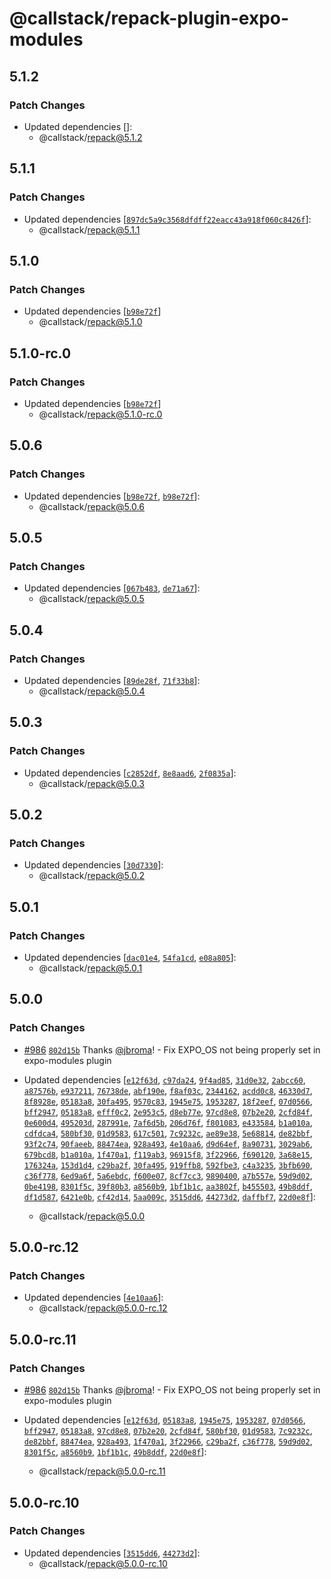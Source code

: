 # @callstack/repack-plugin-expo-modules

## 5.1.2

### Patch Changes

- Updated dependencies []:
  - @callstack/repack@5.1.2

## 5.1.1

### Patch Changes

- Updated dependencies [[`897dc5a9c3568dfdff22eacc43a918f060c8426f`](https://github.com/callstack/repack/commit/897dc5a9c3568dfdff22eacc43a918f060c8426f)]:
  - @callstack/repack@5.1.1

## 5.1.0

### Patch Changes

- Updated dependencies [[`b98e72f`](https://github.com/callstack/repack/commit/b98e72fda05f3f4dcdab0430165a4cdf698dd584)]
  - @callstack/repack@5.1.0

## 5.1.0-rc.0

### Patch Changes

- Updated dependencies [[`b98e72f`](https://github.com/callstack/repack/commit/b98e72fda05f3f4dcdab0430165a4cdf698dd584)]
  - @callstack/repack@5.1.0-rc.0

## 5.0.6

### Patch Changes

- Updated dependencies [[`b98e72f`](https://github.com/callstack/repack/commit/b98e72fda05f3f4dcdab0430165a4cdf698dd584), [`b98e72f`](https://github.com/callstack/repack/commit/b98e72fda05f3f4dcdab0430165a4cdf698dd584)]:
  - @callstack/repack@5.0.6

## 5.0.5

### Patch Changes

- Updated dependencies [[`067b483`](https://github.com/callstack/repack/commit/067b4835f337e1f9edc20cb0e22e20c22726ae2e), [`de71a67`](https://github.com/callstack/repack/commit/de71a6746f9019cf48d9ce6b81968ea39cd12f20)]:
  - @callstack/repack@5.0.5

## 5.0.4

### Patch Changes

- Updated dependencies [[`89de28f`](https://github.com/callstack/repack/commit/89de28f60638f365cfaff196cc0e68053228326a), [`71f33b8`](https://github.com/callstack/repack/commit/71f33b86dd086daef4cd086510832b0313cf28d2)]:
  - @callstack/repack@5.0.4

## 5.0.3

### Patch Changes

- Updated dependencies [[`c2852df`](https://github.com/callstack/repack/commit/c2852dfb261b0321e7fb6a12bdfc6f1ef7e479d2), [`8e8aad6`](https://github.com/callstack/repack/commit/8e8aad6cfe0669ef01d7071e86a680a498e1b811), [`2f0835a`](https://github.com/callstack/repack/commit/2f0835a64740a570e1fb82c23d0a08fb789a7489)]:
  - @callstack/repack@5.0.3

## 5.0.2

### Patch Changes

- Updated dependencies [[`30d7330`](https://github.com/callstack/repack/commit/30d73301971ee27efabd7e8c8d9549dd94b38b69)]:
  - @callstack/repack@5.0.2

## 5.0.1

### Patch Changes

- Updated dependencies [[`dac01e4`](https://github.com/callstack/repack/commit/dac01e41d539f19fe9ab8800288eadb361444ed0), [`54fa1cd`](https://github.com/callstack/repack/commit/54fa1cdb0a2e09c8de476290beacedbf3a5f7d85), [`e08a805`](https://github.com/callstack/repack/commit/e08a805a2190d33fb605c5603759245ff9d965a2)]:
  - @callstack/repack@5.0.1

## 5.0.0

### Patch Changes

- [#986](https://github.com/callstack/repack/pull/986) [`802d15b`](https://github.com/callstack/repack/commit/802d15b7836782007258c85e4591b30350a0e888) Thanks [@jbroma](https://github.com/jbroma)! - Fix EXPO_OS not being properly set in expo-modules plugin

- Updated dependencies [[`e12f63d`](https://github.com/callstack/repack/commit/e12f63d1ca1cc54f28015b390ea4cef92af429b1), [`c97da24`](https://github.com/callstack/repack/commit/c97da241876ec8dbe6c2d206590d697f429e86b4), [`9f4ad85`](https://github.com/callstack/repack/commit/9f4ad85648f02a127113e7c56d726a923cc0dc12), [`31d0e32`](https://github.com/callstack/repack/commit/31d0e32e6a4b9aa9d9d0fbd3f1ddd18e95a16757), [`2abcc60`](https://github.com/callstack/repack/commit/2abcc6060764501f6076bfb196e0b1e84f7af326), [`a87576b`](https://github.com/callstack/repack/commit/a87576b90e3dcad62d5f126ec22f7a867aab35ef), [`e937211`](https://github.com/callstack/repack/commit/e93721194e3d8eae64fa5da6f5e296378ad407e9), [`76738de`](https://github.com/callstack/repack/commit/76738de12fdf29f5af78aaa23f03337c33c7926a), [`abf190e`](https://github.com/callstack/repack/commit/abf190e7e2571b3ef66cba9d26dd65d1548e4ab7), [`f8af03c`](https://github.com/callstack/repack/commit/f8af03cd231c3d95a92099719d827e368f707b5c), [`2344162`](https://github.com/callstack/repack/commit/23441620335e91382dda01d0cc06278efede45cf), [`acdd0c8`](https://github.com/callstack/repack/commit/acdd0c801ab611a25164fce5302e20e61ae25292), [`46330d7`](https://github.com/callstack/repack/commit/46330d70db99a372046baf8ee4565e4a21e5b4f3), [`8f8928e`](https://github.com/callstack/repack/commit/8f8928ea9cd5b0713bfddb1e4c3e0df670e21000), [`05183a8`](https://github.com/callstack/repack/commit/05183a8644e4f1c0d7f8b9261192dcb72231c267), [`30fa495`](https://github.com/callstack/repack/commit/30fa4955008460fc94926a8d2cefb2efbd198cb5), [`9570c83`](https://github.com/callstack/repack/commit/9570c83918348a38f2fd01385755e9da0ef6fc08), [`1945e75`](https://github.com/callstack/repack/commit/1945e75eeb126f8d5bef318cf9571c420f7b3406), [`1953287`](https://github.com/callstack/repack/commit/19532876fb8bfbf271db552d983f12e5c26fc58a), [`18f2eef`](https://github.com/callstack/repack/commit/18f2eef7dbb2a79e709c1810c69a34b0a0fe9004), [`07d0566`](https://github.com/callstack/repack/commit/07d05663b9b758001e390635f75097b85a8b2436), [`bff2947`](https://github.com/callstack/repack/commit/bff2947dfad5dcd23d39dbdcfcb455529934d967), [`05183a8`](https://github.com/callstack/repack/commit/05183a8644e4f1c0d7f8b9261192dcb72231c267), [`efff0c2`](https://github.com/callstack/repack/commit/efff0c29801db04eddbbc8f3776cb3e56457f585), [`2e953c5`](https://github.com/callstack/repack/commit/2e953c56157dad3e131be25e2eeb93ddf60919ed), [`d8eb77e`](https://github.com/callstack/repack/commit/d8eb77e1ebade637d96e44a8b8f3bf0eaf00846b), [`97cd8e8`](https://github.com/callstack/repack/commit/97cd8e85146ad2dbc8110952c1447884a84194fc), [`07b2e20`](https://github.com/callstack/repack/commit/07b2e2059487f0b6962b05016e7f1453ba35c379), [`2cfd84f`](https://github.com/callstack/repack/commit/2cfd84f8bcf6e7c241aab3e24cde97e7e85afbc5), [`0e600d4`](https://github.com/callstack/repack/commit/0e600d4d8df577622ba8cbc49ff1ef80f257620d), [`495203d`](https://github.com/callstack/repack/commit/495203dc3a1d219aea623afe99912957d8f0e0a1), [`287991e`](https://github.com/callstack/repack/commit/287991eb002725f78c23aafe89131fcadb8edaf1), [`7af6d5b`](https://github.com/callstack/repack/commit/7af6d5bad8288ea58dd246243fe96439709cbe97), [`206d76f`](https://github.com/callstack/repack/commit/206d76f30a4858680839fa53b9f8a3a2070ed9f8), [`f801083`](https://github.com/callstack/repack/commit/f801083f7ba616e77fa77c1c6321875de6886388), [`e433584`](https://github.com/callstack/repack/commit/e4335840a4b1ed59affc89375988ba6a9db57891), [`b1a010a`](https://github.com/callstack/repack/commit/b1a010a7dd8af5612759e134249ae0587e42aef7), [`cdfdca4`](https://github.com/callstack/repack/commit/cdfdca4aa481020d4b2cbd260297e39984384d1c), [`580bf30`](https://github.com/callstack/repack/commit/580bf306ba9f9cd1d3dfed0227aad64abd1c3752), [`01d9583`](https://github.com/callstack/repack/commit/01d9583cada929a16b6d40c6476f0508847b0fff), [`617c501`](https://github.com/callstack/repack/commit/617c5018e1f2b0520f6f978b2c1440239196f662), [`7c9232c`](https://github.com/callstack/repack/commit/7c9232c0dfbd5ab35277262037bb8a356db448d8), [`ae89e38`](https://github.com/callstack/repack/commit/ae89e38fd13fab7c133f8e1c68bc7f02f5cdf04d), [`5e68814`](https://github.com/callstack/repack/commit/5e688146c2da861d5fcf0e647e0a1e386f38a4cf), [`de82bbf`](https://github.com/callstack/repack/commit/de82bbf232331666e7739adc8a5e69133dde2e3e), [`93f2c74`](https://github.com/callstack/repack/commit/93f2c745092ae83e31bc1ac9fe5c89a5b64c495f), [`90faeeb`](https://github.com/callstack/repack/commit/90faeeb7d6be9ddf5aa74c9552df01ec58d5372c), [`88474ea`](https://github.com/callstack/repack/commit/88474ea1d52267df6a7187c280b793f516ffdfb0), [`928a493`](https://github.com/callstack/repack/commit/928a493ead0f77cab7f1031e2df0b63f8ed65137), [`4e10aa6`](https://github.com/callstack/repack/commit/4e10aa6a0c198823bf1b682d9d2e87c39657ac65), [`d9d64ef`](https://github.com/callstack/repack/commit/d9d64ef6438e75086bd970cd600e936e46e7962f), [`8a90731`](https://github.com/callstack/repack/commit/8a9073146c6541ed374541b9bcf9ebe3c4f70e9a), [`3029ab6`](https://github.com/callstack/repack/commit/3029ab6d48312a51c19a257c11fcd02016a44af3), [`679bcd8`](https://github.com/callstack/repack/commit/679bcd8917aca587c36d550101e9dd9578e1e172), [`b1a010a`](https://github.com/callstack/repack/commit/b1a010a7dd8af5612759e134249ae0587e42aef7), [`1f470a1`](https://github.com/callstack/repack/commit/1f470a11e93f8af22badbafc47256db3a32ecac8), [`f119ab3`](https://github.com/callstack/repack/commit/f119ab3eb94eff9d2cc1aec8fcf9f835c3025abc), [`96915f8`](https://github.com/callstack/repack/commit/96915f80b08e474127271475d132644efeab4bee), [`3f22966`](https://github.com/callstack/repack/commit/3f22966db4ce43f89d7e544d1a24234ed117480d), [`f690120`](https://github.com/callstack/repack/commit/f69012062335824521a332233f0de6fae5d14ca2), [`3a68e15`](https://github.com/callstack/repack/commit/3a68e157a6a5e07dc2e0003ead02b8f965fd3d49), [`176324a`](https://github.com/callstack/repack/commit/176324a8d09d34dd1fbc68e0e227640834138f5a), [`153d1d4`](https://github.com/callstack/repack/commit/153d1d4513498a85ccc7303222455c3372108406), [`c29ba2f`](https://github.com/callstack/repack/commit/c29ba2f616328d34670f661336d3c43b4ca2ef3e), [`30fa495`](https://github.com/callstack/repack/commit/30fa4955008460fc94926a8d2cefb2efbd198cb5), [`919ffb8`](https://github.com/callstack/repack/commit/919ffb869588cef0eb120e5195d16952e0e45808), [`592fbe3`](https://github.com/callstack/repack/commit/592fbe3fe8eeeeb856d260c3106f5f6cd6eeaef8), [`c4a3235`](https://github.com/callstack/repack/commit/c4a32354feaccdfda8570b6a065dc6f7a6b9f6d0), [`3bfb690`](https://github.com/callstack/repack/commit/3bfb6909d7363787bbfd1584e1749b4ff516aa92), [`c36f778`](https://github.com/callstack/repack/commit/c36f77838d59f0692171f7114ac68fa11e4a3100), [`6ed9a6f`](https://github.com/callstack/repack/commit/6ed9a6fcb40ba946b39dfe1d302ad2ebf9dffacf), [`5a6ebdc`](https://github.com/callstack/repack/commit/5a6ebdcaf0687bd6da9d2907638cd219daabcf39), [`f600e07`](https://github.com/callstack/repack/commit/f600e075645c5f310abe67591cbdf11221944cba), [`8cf7cc3`](https://github.com/callstack/repack/commit/8cf7cc3622ad85cf093005c5c55c8dd63940a57b), [`9890400`](https://github.com/callstack/repack/commit/9890400fe5ac750698ceb3eaf72e0b3a86ae4a73), [`a7b557e`](https://github.com/callstack/repack/commit/a7b557ed162166d9bc152b06d8be3169a0a2a176), [`59d9d02`](https://github.com/callstack/repack/commit/59d9d02ecabf5caffa87c748aa0b92191d0f4e84), [`0be4198`](https://github.com/callstack/repack/commit/0be41980f2431d2a534e501062b10a08d3901f78), [`8301f5c`](https://github.com/callstack/repack/commit/8301f5c77d7e75c155cbb427b4ac380565e946f7), [`39f80b3`](https://github.com/callstack/repack/commit/39f80b3661a348b9d778f76af2848ed615582d23), [`a8560b9`](https://github.com/callstack/repack/commit/a8560b988cb2adfd8e23fcfdcdc783b860b07c8a), [`1bf1b1c`](https://github.com/callstack/repack/commit/1bf1b1cb830008167bce913745dade8186281608), [`aa3802f`](https://github.com/callstack/repack/commit/aa3802f8a9a06c3cbcaa932ea45cf27f2a523927), [`b455503`](https://github.com/callstack/repack/commit/b4555030b7827e14084db282accd138945d532c5), [`49b8ddf`](https://github.com/callstack/repack/commit/49b8ddf1e58f0e59e8801692249e2a24df37cdf4), [`df1d587`](https://github.com/callstack/repack/commit/df1d587115abb61a7168d02d04e451ee3f8066de), [`6421e0b`](https://github.com/callstack/repack/commit/6421e0b9b5a91116bad280bae9462f6974f66caa), [`cf42d14`](https://github.com/callstack/repack/commit/cf42d149ca1ccb8caae9085ab7710ff7b603a9d0), [`5aa009c`](https://github.com/callstack/repack/commit/5aa009c9ea1fada2572813effc0d88499a509c0f), [`3515dd6`](https://github.com/callstack/repack/commit/3515dd689f78f26215d4a4ee9b46a432fad1e8cc), [`44273d2`](https://github.com/callstack/repack/commit/44273d2d064ed91f6e6a4ce7dc8c56d8c7de1b88), [`daffbf7`](https://github.com/callstack/repack/commit/daffbf72088ba666d956e35a265546a89ee84f42), [`22d0e8f`](https://github.com/callstack/repack/commit/22d0e8faaeae221ace87f01a5fca639b4524fcbf)]:
  - @callstack/repack@5.0.0

## 5.0.0-rc.12

### Patch Changes

- Updated dependencies [[`4e10aa6`](https://github.com/callstack/repack/commit/4e10aa6a0c198823bf1b682d9d2e87c39657ac65)]:
  - @callstack/repack@5.0.0-rc.12

## 5.0.0-rc.11

### Patch Changes

- [#986](https://github.com/callstack/repack/pull/986) [`802d15b`](https://github.com/callstack/repack/commit/802d15b7836782007258c85e4591b30350a0e888) Thanks [@jbroma](https://github.com/jbroma)! - Fix EXPO_OS not being properly set in expo-modules plugin

- Updated dependencies [[`e12f63d`](https://github.com/callstack/repack/commit/e12f63d1ca1cc54f28015b390ea4cef92af429b1), [`05183a8`](https://github.com/callstack/repack/commit/05183a8644e4f1c0d7f8b9261192dcb72231c267), [`1945e75`](https://github.com/callstack/repack/commit/1945e75eeb126f8d5bef318cf9571c420f7b3406), [`1953287`](https://github.com/callstack/repack/commit/19532876fb8bfbf271db552d983f12e5c26fc58a), [`07d0566`](https://github.com/callstack/repack/commit/07d05663b9b758001e390635f75097b85a8b2436), [`bff2947`](https://github.com/callstack/repack/commit/bff2947dfad5dcd23d39dbdcfcb455529934d967), [`05183a8`](https://github.com/callstack/repack/commit/05183a8644e4f1c0d7f8b9261192dcb72231c267), [`97cd8e8`](https://github.com/callstack/repack/commit/97cd8e85146ad2dbc8110952c1447884a84194fc), [`07b2e20`](https://github.com/callstack/repack/commit/07b2e2059487f0b6962b05016e7f1453ba35c379), [`2cfd84f`](https://github.com/callstack/repack/commit/2cfd84f8bcf6e7c241aab3e24cde97e7e85afbc5), [`580bf30`](https://github.com/callstack/repack/commit/580bf306ba9f9cd1d3dfed0227aad64abd1c3752), [`01d9583`](https://github.com/callstack/repack/commit/01d9583cada929a16b6d40c6476f0508847b0fff), [`7c9232c`](https://github.com/callstack/repack/commit/7c9232c0dfbd5ab35277262037bb8a356db448d8), [`de82bbf`](https://github.com/callstack/repack/commit/de82bbf232331666e7739adc8a5e69133dde2e3e), [`88474ea`](https://github.com/callstack/repack/commit/88474ea1d52267df6a7187c280b793f516ffdfb0), [`928a493`](https://github.com/callstack/repack/commit/928a493ead0f77cab7f1031e2df0b63f8ed65137), [`1f470a1`](https://github.com/callstack/repack/commit/1f470a11e93f8af22badbafc47256db3a32ecac8), [`3f22966`](https://github.com/callstack/repack/commit/3f22966db4ce43f89d7e544d1a24234ed117480d), [`c29ba2f`](https://github.com/callstack/repack/commit/c29ba2f616328d34670f661336d3c43b4ca2ef3e), [`c36f778`](https://github.com/callstack/repack/commit/c36f77838d59f0692171f7114ac68fa11e4a3100), [`59d9d02`](https://github.com/callstack/repack/commit/59d9d02ecabf5caffa87c748aa0b92191d0f4e84), [`8301f5c`](https://github.com/callstack/repack/commit/8301f5c77d7e75c155cbb427b4ac380565e946f7), [`a8560b9`](https://github.com/callstack/repack/commit/a8560b988cb2adfd8e23fcfdcdc783b860b07c8a), [`1bf1b1c`](https://github.com/callstack/repack/commit/1bf1b1cb830008167bce913745dade8186281608), [`49b8ddf`](https://github.com/callstack/repack/commit/49b8ddf1e58f0e59e8801692249e2a24df37cdf4), [`22d0e8f`](https://github.com/callstack/repack/commit/22d0e8faaeae221ace87f01a5fca639b4524fcbf)]:
  - @callstack/repack@5.0.0-rc.11

## 5.0.0-rc.10

### Patch Changes

- Updated dependencies [[`3515dd6`](https://github.com/callstack/repack/commit/3515dd689f78f26215d4a4ee9b46a432fad1e8cc), [`44273d2`](https://github.com/callstack/repack/commit/44273d2d064ed91f6e6a4ce7dc8c56d8c7de1b88)]:
  - @callstack/repack@5.0.0-rc.10
